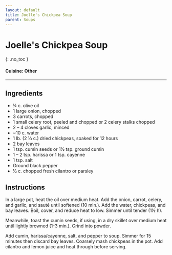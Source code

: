 ```yaml
---
layout: default
title: Joelle's Chickpea Soup
parent: Soups
---
```


# Joelle's Chickpea Soup
{: .no_toc }

#### Cuisine: Other
---

## Ingredients
<ul>
	<li>¼ c. olive oil</li>
	<li>1 large onion, chopped</li>
	<li>3 carrots, chopped</li>
	<li>1 small celery root, peeled and chopped or 2 celery stalks chopped</li>
	<li>2 – 4 cloves garlic, minced</li>
	<li>~10 c. water</li>
	<li>1 lb. (2 ⅓ c.) dried chickpeas, soaked for 12 hours</li>
	<li>2 bay leaves</li>
	<li>1 tsp. cumin seeds or 1½ tsp. ground cumin</li>
	<li>1 – 2 tsp. harissa or 1 tsp. cayenne</li>
	<li>1 tsp. salt</li>
	<li>Ground black pepper</li>
	<li>½ c. chopped fresh cilantro or parsley</li>
</ul>

## Instructions
In a large pot, heat the oil over medium heat. Add the onion, carrot, celery, and garlic, and sauté until softened (10 min.). Add the water, chickpeas, and bay leaves. Boil, cover, and reduce heat to low. Simmer until tender (1½ h).

Meanwhile, toast the cumin seeds, if using, in a dry skillet over medium heat until lightly browned (1-3 min.). Grind into powder.

Add cumin, harissa/cayenne, salt, and pepper to soup. Simmer for 15 minutes then discard bay leaves. Coarsely mash chickpeas in the pot. Add cilantro and lemon juice and heat through before serving.